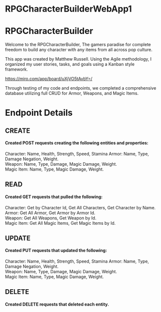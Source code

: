 # RPGCharacterBuilderWebApp1

# RPGCharacterBuilder

Welcome to the RPGCharacterBuilder, The gamers paradise for complete freedom to build any character with any items from all across pop culture.

This app was created by Matthew Russell. Using the Agile methodology, I organized my user stories, tasks, and goals using a Kanban style framework.

https://miro.com/app/board/uXjVO5tAvbY=/

Through testing of my code and endpoints, we completed a comprehensive database utilizing full CRUD for Armor, Weapons, and Magic Items.

# Endpoint Details

## CREATE
#### Created POST requests creating the following entities and properties:

Character: Name, Health, Strength, Speed, Stamina
Armor: Name, Type, Damage Negation, Weight.  
Weapon: Name, Type, Damage, Magic Damage, Weight.  
Magic Item: Name, Type, Magic Damage, Weight.    


## READ
#### Created GET requests that pulled the following:

Character: Get by Character Id, Get All Characters, Get Character by Name.  
Armor: Get All Armor, Get Armor by Armor Id.  
Weapon: Get All Weapons, Get Weapon by Id.  
Magic Item: Get All Magic Items, Get Magic Items by Id.  


## UPDATE
#### Created PUT requests that updated the following:

Character: Name, Health, Strength, Speed, Stamina
Armor: Name, Type, Damage Negation, Weight.  
Weapon: Name, Type, Damage, Magic Damage, Weight.  
Magic Item: Name, Type, Magic Damage, Weight.  


## DELETE
#### Created DELETE requests that deleted each entity.
